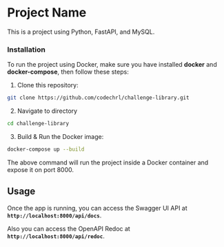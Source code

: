 # **Project Name**

This is a project using Python, FastAPI, and MySQL.

### **Installation**

To run the project using Docker, make sure you have installed **docker** and **docker-compose**, then follow these steps:

1. Clone this repository: 
``` bash
git clone https://github.com/codechrl/challenge-library.git
```

2. Navigate to directory
``` bash
cd challenge-library
```

3. Build & Run the Docker image: 
``` bash
docker-compose up --build
```

The above command will run the project inside a Docker container and expose it on port 8000.

## **Usage**

Once the app is running, you can access the Swagger UI API at **`http://localhost:8000/api/docs`**.

Also you can access the OpenAPI Redoc at **`http://localhost:8000/api/redoc`**.
